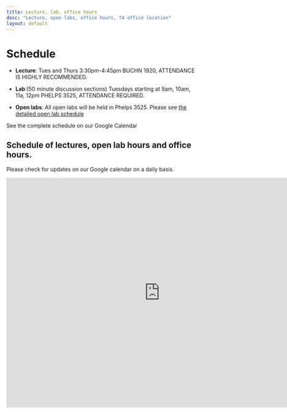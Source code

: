 ```yaml
---
title: Lecture, lab, office hours
desc: "Lecture, open labs, office hours, TA office location"
layout: default
---
```


# Schedule <a name="schedule"></a>

* **Lecture**: Tues and Thurs 3:30pm-4:45pm BUCHN 1920, ATTENDANCE IS HIGHLY RECOMMENDED.
* **Lab**:(50 minute discussion sections) Tuesdays starting at 9am, 10am, 11a, 12pm PHELPS 3525, ATTENDANCE REQUIRED.

* **Open labs**: All open labs will be held in Phelps 3525. Please see [the detailed open lab schedule](/info/cs16_open_lab_hours/)

See the complete schedule on our Google Calendar

## Schedule of lectures, open lab hours and office hours.

Please check for updates on our Google calendar on a daily basis.

<iframe src="https://calendar.google.com/calendar/embed?mode=WEEK&amp;height=600&amp;wkst=1&amp;bgcolor=%23FFFFFF&amp;src=ucsb.edu_j2vch03fog4ik0gmt2a4tntt58%40group.calendar.google.com&amp;color=%23182C57&amp;ctz=America%2FLos_Angeles" style="border-width:0" width="800" height="600" frameborder="0" scrolling="no"></iframe>


